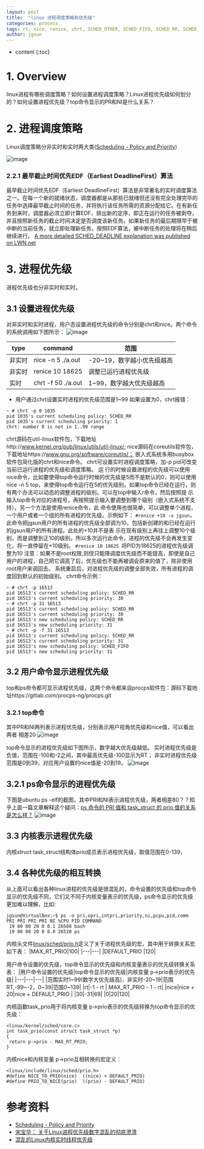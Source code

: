 ```yaml
---
layout: post
title:  "linux 进程调度策略和优先级"
categories: process
tags: rt, nice, renice, chrt, SCHED_OTHER, SCHED_FIFO, SCHED_RR, SCHED_DEADLINE
author: jgsun
---
```



* content
{:toc}

# 1. Overview
linux进程有哪些调度策略？如何设置进程调度策略？Linux进程优先级如何划分的？如何设置进程优先级？top命令显示的PR和NI是什么关系？
















# 2. 进程调度策略
Linux调度策略分非实时和实时两大类([Scheduling - Policy and Priority](https://wiki.linuxfoundation.org/realtime/documentation/technical_basics/sched_policy_prio/start))

![image](/images/posts/process/police/schedule_policies.png)


###  2.2.1 最早截止时间优先EDF（Earliest DeadlineFirst）算法
最早截止时间优先EDF（Earliest DeadlineFirst）算法是非常著名的实时调度算法之一。在每一个新的就绪状态，调度器都是从那些已就绪但还没有完全处理完毕的任务中选择最早截止时间的任务，并将执行该任务所需的资源分配给它。在有新任务到来时，调度器必须立即计算EDF，排出新的定序，即正在运行的任务被剥夺，并且按照新任务的截止时间决定是否调度该新任务。如果新任务的最后期限早于被中断的当前任务，就立即处理新任务。按照EDF算法，被中断任务的处理将在稍后继续进行。
[A more detailed SCHED_DEADLINE explanation was published on LWN.net](https://wiki.linuxfoundation.org/realtime/documentation/technical_basics/sched_policy_prio/sched_deadline)

# 3. 进程优先级
进程优先级也分非实时和实时。
## 3.1 设置进程优先级
对非实时和实时进程，用户态设置进程优先级的命令分别是chrt和nice。两个命令的系统调用如下图所示：
![image](/images/posts/process/police/chrt-nice.png)

|type|command|范围|
|-----|----|----|
|非实时|nice -n 5 ./a.out|-20~19，数字越小优先级越高|
|非实时|renice 10 18625| 调整已运行进程优先级|
|实时|chrt -f 50 ./a.out |1~99，数字越大优先级越高|
* 用户通过chrt设置实时进程的优先级范围是1~99
  如果设置为0，chrt报错：
```
~ # chrt -p 0 1035
pid 1035's current scheduling policy: SCHED_RR
pid 1035's current scheduling priority: 1
chrt: number 0 is not in 1..99 range
```
chrt源码在util-linux软件包，下载地址http://www.kernel.org/pub/linux/utils/util-linux/;
nice源码在coreutils软件包，下载地址https://www.gnu.org/software/coreutils/；
嵌入式系统多用busybox软件包简化版的chrt和nice命令。
chrt可设置实时进程调度策略，加-p pid可改变当前已运行进程的优先级和调度策略。
运 行的时候设置进程的优先级可以使用nice命令，比如要使得top命令运行时候的优先级是5而不是默认的0，则可以使用nice -n 5 top，来使得top命令运行在5的优先级别。如果top命令已经在运行，则有两个办法可以动态的调整进程的级别。可以在top中输入r命令，然后按照提 示输入top命令对应的进程号，再按照提示输入要调整到哪个级别（嵌入式系统不支持）。另一个方法是使用renice命令，此 命令使用也很简单，可以调整单个进程，一个用户或者一个组的所有进程的优先级。示例如下：
`#renice +10 -u jgsun`，此命令把jgsun用户的所有进程的优先级全部调为10，包括新创建的和已经在运行的jgsun用户的所有进程。此处的+10并不是表 示在现有级别上再往上调整10个级别，而是调整到正10的级别，所以多次运行此命令，进程的优先级不会再发生变化，将一直停留在+10级别。
`#renice 10 18625 `将PID为18625的进程优先级调整为10
注意：如果不是root权限,则侄只能降调度优先级而不能提高，即使是自己用户的进程，自己把它调高了后，优先级也不能再被调会原来的值了，除非使用root用户来调回去。
系统重启后，对进程优先级的调整全部失效，所有进程的调度回到默认的初始级别。
chrt命令示例：
```
~ # chrt -p 16513
pid 16513's current scheduling policy: SCHED_RR
pid 16513's current scheduling priority: 30
~ # chrt -p 31 16513
pid 16513's current scheduling policy: SCHED_RR
pid 16513's current scheduling priority: 30
pid 16513's new scheduling policy: SCHED_RR
pid 16513's new scheduling priority: 31
~ # chrt -p -f 31 16513
pid 16513's current scheduling policy: SCHED_RR
pid 16513's current scheduling priority: 31
pid 16513's new scheduling policy: SCHED_FIFO
pid 16513's new scheduling priority: 31
```
## 3.2 用户命令显示进程优先级
top和ps命令都可显示进程优先级，这两个命令都来自procps软件包：源码下载地址https://gitlab.com/procps-ng/procps.git
### 3.2.1 top命令
其中PR和NI两列表示进程优先级，分别表示用户视角优先级和nice值，可以看出两者 相差20
![image](/images/posts/process/police/top.png)

top命令显示的进程优先级如下图所示，数字越大优先级越低。
实时进程优先级是负值，范围在-100和-2之间，其中最高优先级-100显示为RT；
非实时进程优先级范围是0到39，对应用户设置的nice值是-20到19。
![image](/images/posts/process/police/top-prio.png)

## 3.2.1 ps命令显示的进程优先级
下图是ubuntu ps -elf的截图，其中PRI和NI表示进程优先级，两者相差80？？知乎上面一篇文章解释这个疑问：[ps 命令的 PRI 值和 task_struct 的 prio 值的关系是怎么样？](https://www.zhihu.com/question/272086181)
![image](/images/posts/process/police/ps.png)

## 3.3 内核表示进程优先级
内核struct task_struct结构体prio成员表示进程优先级，取值范围在0-139，
## 3.4 各种优先级的相互转换
从上面可以看出各种linux进程的优先级是很混乱的，命令设置的优先级和top命令显示的优先级不同，它们又不同于内核变量表示的优先级，ps命令显示的优先级更加难以理解，比如:
```
jgsun@VirtualBox:~$ ps -o pri,opri,intpri,priority,ni,pcpu,pid,comm       
PRI PRI PRI PRI NI %CPU PID COMMAND
 19 80 80 20 0 0.1 26508 bash
 19 80 80 20 0 0.0 26520 ps
```

内核头文件[linux/sched/prio.h](https://elixir.bootlin.com/linux/latest/source/include/linux/sched/prio.h)定义了关于进程优先级的宏，其中用于转换关系宏如下表：
|MAX_RT_PRIO|100|
|---|---|
|DEFAULT_PRIO |120|

用户命令设置的优先级，top命令显示的优先级和内核变量表示的优先级转换关系表：
|用户命令设置的优先级|top命令显示的优先级|内核变量 p->prio表示的优先级|
|---|---|---|
|范围实时1~99(数字大优先级高)，非实时-20~19|范围RT,-99~-2，0~39|范围0~139|
|rt|-1 - rt | MAX_RT_PRIO - 1 - rt|
|nice|nice + 20|nice + DEFAULT_PRIO |
|30|-31|69|
|0|20|120|

内核函数task_prio用于将内核变量 p->prio表示的优先级转换为top命令显示的优先级：
```
<linux/kernel/sched/core.c>
int task_prio(const struct task_struct *p)
{
 return p->prio - MAX_RT_PRIO;
}
```
内核nice和内核变量 p->prio互相转换的宏定义：
```
<linux/include/linux/sched/prio.h>
#define NICE_TO_PRIO(nice)	((nice) + DEFAULT_PRIO)
#define PRIO_TO_NICE(prio)	((prio) - DEFAULT_PRIO)
```

# 参考资料
* [Scheduling - Policy and Priority](https://wiki.linuxfoundation.org/realtime/documentation/technical_basics/sched_policy_prio/start)
* [宋宝华： 关于Linux进程优先级数字混乱的彻底澄清](https://mp.weixin.qq.com/s?__biz=MzAwMDUwNDgxOA==&mid=2652665181&idx=2&sn=ab1d35dfa913fedbc453f6efea4eab6d&chksm=810f33c0b678bad69be45d1a4aad1695f1670af5f20711d6befb5e3d053b037f404d8267f80d&scene=21#wechat_redirect)
* [混乱的Linux内核实时线程优先级 ](https://mp.weixin.qq.com/s?__biz=MzAwMDUwNDgxOA==&mid=2652667392&idx=1&sn=f78c876d2e8f40d67eeb3c9366da9588&chksm=810f389db678b18b21684a2fcee5ddb13b0f0ae23f74d6afe418317a09f094bdf21b779de3f3&scene=126&sessionid=1591496879&key=36b538e0ffa7935cc08b69ad7d7be294d9a6c106ee70650262839e34b4d0df53f5ae57ee0e78a0cc77bcc16253d668e0acb0d1fa3423c2ba779a037850dc472aed5fc7ad36b406a8bac7e4a3342f7637&ascene=1&uin=MTA4ODcwMzIyMQ%3D%3D&devicetype=Windows+10+x64&version=62090070&lang=en&exportkey=AYtTG%2B4pmHHtnoiwZnDTkuE%3D&pass_ticket=BO8015qHHAs76MXOIsfm5IB5tvHnJRRmSlPhNAohpuig3o2dqLPRjatZWZ01MxVK)